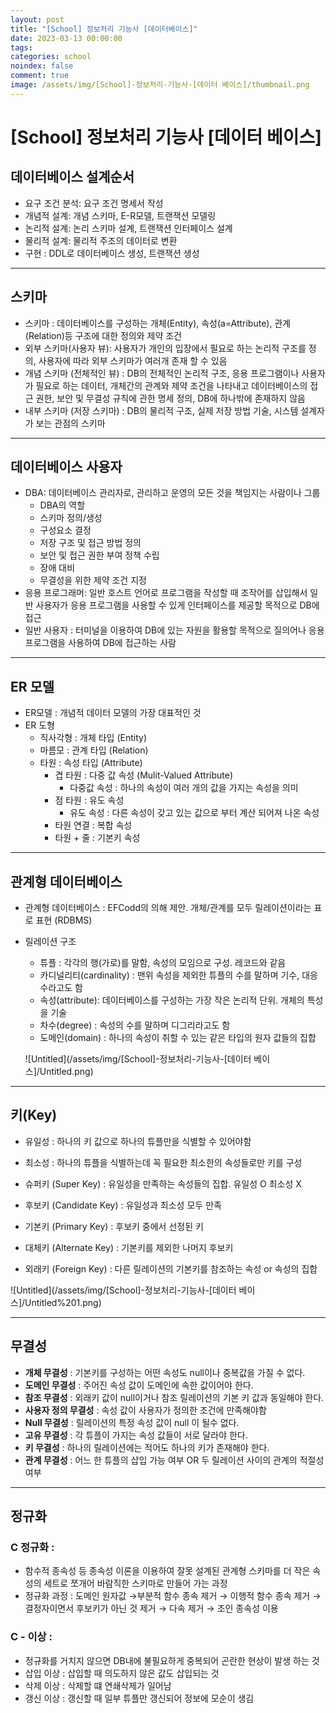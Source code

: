 ```yaml
---
layout: post
title: "[School] 정보처리 기능사 [데이터베이스]"
date: 2023-03-13 00:00:00
tags:
categories: school
noindex: false
comment: true
image: /assets/img/[School]-정보처리-기능사-[데이터 베이스]/thumbnail.png
---
```

# [School] 정보처리 기능사 [데이터 베이스]

## 데이터베이스 설계순서

- 요구 조건 분석: 요구 조건 명세서 작성
- 개념적 설계: 개념 스키마, E-R모델, 트랜잭션 모델링
- 논리적 설계: 논리 스키마 설계, 트랜잭션 인터페이스 설계
- 물리적 설계: 물리적 주조의 데이터로 변환
- 구현 : DDL로 데이터베이스 생성, 트랜잭션 생성

---

## 스키마

- 스키마 : 데이터베이스를 구성하는 개체(Entity), 속성(a=Attribute), 관계(Relation)등 구조에 대한 정의와 제약 조건
- 외부 스키마(사용자 뷰): 사용자가 개인의 입장에서 필요로 하는 논리적 구조를 정의, 사용자에 따라 외부 스키마가 여러개 존재 할 수 있음
- 개념 스키마 (전체적인 뷰) : DB의 전체적인 논리적 구조, 응용 프로그램이나 사용자가 필요로 하는 데이터, 개체간의 관계와 제약 조건을 나타내고 데이터베이스의 접근 권한, 보안 및 무결성 규칙에 관한 명세 정의, DB에 하나밖에 존재하지 않음
- 내부 스키마 (저장 스키마) : DB의 물리적 구조, 실제 저장 방법 기술, 시스템 설계자가 보는 관점의 스키마

---

## 데이터베이스 사용자

- DBA: 데이터베이스 관리자로, 관리하고 운영의 모든 것을 책임지는 사람이나 그룹
    - DBA의 역할
    - 스키마 정의/생성
    - 구성요소 결정
    - 저장 구조 및 접근 방법 정의
    - 보안 및 접근 권한 부여 정책 수립
    - 장애 대비
    - 무결성을 위한 제약 조건 지정
- 응용 프로그래머: 일반 호스트 언어로 프로그램을 작성할 때 조작어를 삽입해서 일반 사용자가 응용 프로그램을 사용할 수 있게 인터페이스를 제공할 목적으로 DB에 접근
- 일반 사용자 : 터미널을 이용하여 DB에 있는 자원을 활용할 목적으로 질의어나 응용 프로그램을 사용하여 DB에 접근하는 사람

---

## ER 모델

- ER모델 : 개념적 데이터 모델의 가장 대표적인 것
- ER 도형
    - 직사각형 : 개체 타입 (Entity)
    - 마름모 : 관계 타입 (Relation)
    - 타원 : 속성 타입 (Attribute)
        - 겹 타원 : 다중 값 속성 (Mulit-Valued Attribute)
            - 다중값 속성 : 하나의 속성이 여러 개의 값을 가지는 속성을 의미
        - 점 타원 : 유도 속성
            - 유도 속성 : 다른 속성이 갖고 있는 값으로 부터 계산 되어져 나온 속성
        - 타원 연결 : 복합 속성
        - 타원 + 줄 : 기본키 속성


---

## 관계형 데이터베이스

- 관계형 데이터베이스 : EFCodd의 의해 제안. 개체/관계를 모두 릴레이션이라는 표로 표현 (RDBMS)
- 릴레이션 구조
    - 튜플 : 각각의 행(가로)를 말함, 속성의 모임으로 구성. 레코드와 같음
    - 카디널리티(cardinality) : 맨위 속성을 제외한 튜플의 수를 말하며 기수, 대응수라고도 함
    - 속성(attribute): 데이터베이스를 구성하는 가장 작은 논리적 단위. 개체의 특성을 기술
    - 차수(degree) : 속성의 수를 말하며 디그리라고도 함
    - 도메인(domain) : 하나의 속성이 취할 수 있는 같은 타입의 원자 값들의 집합

  ![Untitled](/assets/img/[School]-정보처리-기능사-[데이터 베이스]/Untitled.png)


---

## 키(Key)

- 유일성 : 하나의 키 값으로 하나의 튜플만을 식별할 수 있어야함
- 최소성 : 하나의 튜플을 식별하는데 꼭 필요한 최소한의 속성들로만 키를 구성

- 슈퍼키 (Super Key) : 유일성을 만족하는 속성들의 집합. 유일성 O 최소성 X
- 후보키 (Candidate Key) : 유일성과 최소성 모두 만족
- 기본키 (Primary Key) : 후보키 중에서 선정된 키
- 대체키 (Alternate Key) : 기본키를 제외한 나머지 후보키
- 외래키 (Foreign Key) : 다른 릴레이션의 기본키를 참조하는 속성 or 속성의 집합

![Untitled](/assets/img/[School]-정보처리-기능사-[데이터 베이스]/Untitled%201.png)

---

## 무결성

- **개체 무결성** : 기본키를 구성하는 어떤 속성도 null이나 중복값을 가질 수 없다.
- **도메인 무결성** : 주어진 속성 값이 도메인에 속한 값이어야 한다.
- **참조 무결성** : 외래키 값이 null이거나 참조 릴레이션의 기본 키 값과 동일해야 한다.
- **사용자 정의 무결성** : 속성 값이 사용자가 정의한 조건에 만족해야함
- **Null 무결성** : 릴레이션의 특정 속성 값이 null 이 될수 없다.
- **고유 무결성** : 각 튜플이 가지는 속성 값들이 서로 달라야 한다.
- **키 무결성** : 하나의 릴레이션에는 적어도 하나의 키가 존재해야 한다.
- **관계 무결성** : 어느 한 튜플의 삽입 가능 여부 OR 두 릴레이션 사이의 관계의 적절성 여부

---

## 정규화

### C 정규화 :

- 함수적 종속성 등 종속성 이론을 이용하여 잘못 설계된 관계형 스키마를 더 작은 속성의 세트로 쪼개어 바람직한 스키마로 만들어 가는 과정
- 정규화 과정 : 도메인 원자값 →부분적 함수 종속 제거 → 이행적 함수 종속 제거 → 결정자이면서 후보키가 아닌 것 제거 → 다속 제거 → 조인 종속성 이용

### C - 이상 :

- 정규화를 거치지 않으면 DB내에 불필요하게 중복되어 곤란한 현상이 발생 하는 것
- 삽입 이상 : 삽입할 때 의도하지 않은 값도 삽입되는 것
- 삭제 이상 : 삭제할 떄 연쇄삭제가 일어남
- 갱신 이상 : 갱신할 때 일부 튜플만 갱신되어 정보에 모순이 생김
